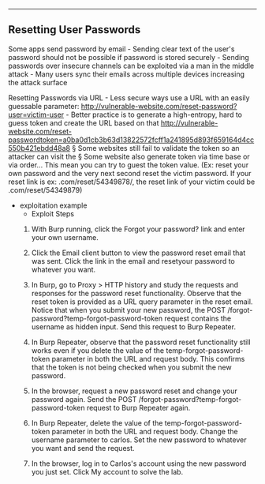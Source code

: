 --- ---

<h2>Resetting User Passwords</h2>

Some apps send password by email
	- Sending clear text of the user's password should not be possible if password is stored securely
	- Sending passwords over insecure channels can be exploited via a man in the middle attack
	- Many users sync their emails across multiple devices increasing the attack surface

Resetting Passwords via URL
	- Less secure ways use a URL with an easily guessable parameter: http://vulnerable-website.com/reset-password?user=victim-user
	- Better practice is to generate a high-entropy, hard to guess token and create the URL based on that http://vulnerable-website.com/reset-passwordtoken=a0ba0d1cb3b63d13822572fcff1a241895d893f659164d4cc550b421ebdd48a8
§ Some websites still fail to validate the token so an attacker can visit the
§ Some website also generate token via time base or via order... This mean you can try to guest the token value. (Ex: reset your own password and the very next second reset the victim password. If your reset link is ex: .com/reset/54349878/, the reset link of your victim could be .com/reset/54349879)

- exploitation example
	- Exploit Steps
	1. With Burp running, click the Forgot your password? link and enter your own username.
	   
	2. Click the Email client button to view the password reset email that was sent. Click the link in the email and resetyour password to whatever you want.
	   
	3. In Burp, go to Proxy > HTTP history and study the requests and responses for the password reset functionality. Observe that the reset token is provided as a URL query parameter in the reset email. Notice that when you submit your new password, the POST /forgot-password?temp-forgot-password-token request contains the username as hidden input. Send this request to Burp Repeater.
	   
	4. In Burp Repeater, observe that the password reset functionality still works even if you delete the value of the temp-forgot-password-token parameter in both the URL and request body. This confirms that the token is not being checked when you submit the new password.
	   
	5. In the browser, request a new password reset and change your password again. Send the POST /forgot-password?temp-forgot-password-token request to Burp Repeater again.
	   
	6. In Burp Repeater, delete the value of the temp-forgot-password-token parameter in both the URL and request body. Change the username parameter to carlos. Set the new password to whatever you want and send the request.
	   
	7. In the browser, log in to Carlos's account using the new password you just set. Click My account to solve the lab.


